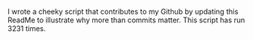 I wrote a cheeky script that contributes to my Github by updating this ReadMe to illustrate why more than commits matter. This script has run 3231 times.